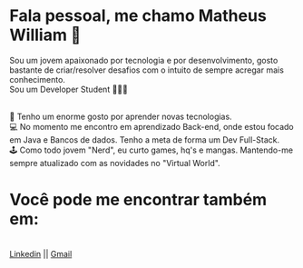 # Fala pessoal, me chamo Matheus William 🖖
Sou um jovem apaixonado por tecnologia e por desenvolvimento, gosto bastante de criar/resolver desafios com o intuito de sempre acregar mais conhecimento.
 <br/> Sou um Developer Student 👨🏾‍💻

 <br/> 📖 Tenho um enorme gosto por aprender novas tecnologias.
 <br/> 💻 No momento me encontro em aprendizado Back-end, onde estou focado em Java e Bancos de dados. Tenho a meta de forma um Dev Full-Stack.
 <br/> 🕹 Como todo jovem "Nerd", eu curto games, hq's e mangas. Mantendo-me sempre atualizado com as novidades no "Virtual World".
 
# Você pode me encontrar também em: 
 <br/> [Linkedin](https://www.linkedin.com/in/matheus-william-661961192/) || [Gmail](mwsl.loose@gmail.com)


